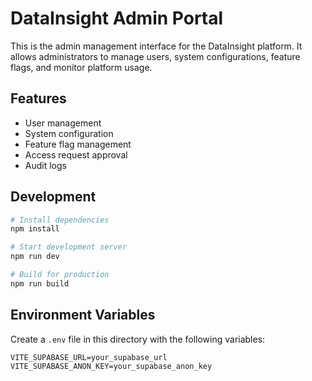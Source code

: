# DataInsight Admin Portal

This is the admin management interface for the DataInsight platform. It allows administrators to manage users, system configurations, feature flags, and monitor platform usage.

## Features

- User management
- System configuration
- Feature flag management
- Access request approval
- Audit logs

## Development

```bash
# Install dependencies
npm install

# Start development server
npm run dev

# Build for production
npm run build
```

## Environment Variables

Create a `.env` file in this directory with the following variables:

```
VITE_SUPABASE_URL=your_supabase_url
VITE_SUPABASE_ANON_KEY=your_supabase_anon_key
```
